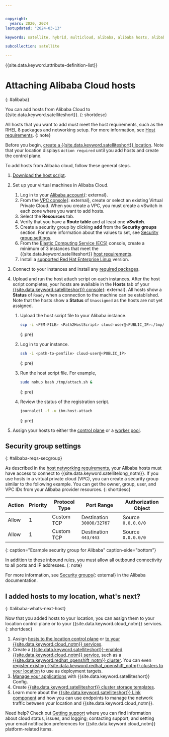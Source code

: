 ```yaml
---


copyright:
  years: 2020, 2024
lastupdated: "2024-03-13"

keywords: satellite, hybrid, multicloud, alibaba, alibaba hosts, alibaba cloud

subcollection: satellite

---
```


{{site.data.keyword.attribute-definition-list}}



# Attaching Alibaba Cloud hosts
{: #alibaba}

You can add hosts from Alibaba Cloud to {{site.data.keyword.satelliteshort}}.
{: shortdesc}

All hosts that you want to add must meet the host requirements, such as the RHEL 8 packages and networking setup. For more information, see [Host requirements](/docs/satellite?topic=satellite-host-reqs).
{: note}

Before you begin, [create a {{site.data.keyword.satelliteshort}} location](/docs/satellite?topic=satellite-locations). Note that your location displays `Action required` until you add hosts and create the control plane.

To add hosts from Alibaba cloud, follow these general steps.

1. [Download the host script](/docs/satellite?topic=satellite-host-attach-download).
2. Set up your virtual machines in Alibaba Cloud.
    1. Log in to your [Alibaba account]( https://www.alibabacloud.com){: external}.
    2. From the [VPC console](https://vpc.console.aliyun.com/vpc){: external}, create or select an existing Virtual Private Cloud. When you create a VPC, you must create a vSwitch in each zone where you want to add hosts.
    3. Select the **Resources** tab.
    4. Verify that you have a **Route table** and at least one **vSwitch**. 
    5. Create a security group by clicking **add** from the **Security groups** section. For more information about the values to set, see [Security group settings](#alibaba-reqs-secgroup).
    6. From the [Elastic Computing Service (ECS)](https://ecs.console.aliyun.com/server#/home) console, create a minimum of 3 instances that meet the {{site.data.keyword.satelliteshort}} [host requirements](/docs/satellite?topic=satellite-host-reqs).
    7. Install a [supported Red Hat Enterprise Linux](/docs/satellite?topic=satellite-infrastructure-plan#infras-plan-os) version.
3. Connect to your instances and install any [required packages](/docs/satellite?topic=satellite-host-reqs).     
4. Upload and run the host attach script on each instances. After the host script completes, your hosts are available in the **Hosts** tab of your [{{site.data.keyword.satelliteshort}} console](https://cloud.ibm.com/satellite/locations){: external}. All hosts show a **Status** of `Ready` when a connection to the machine can be established. Note that the hosts show a **Status** of `Unassigned` as the hosts are not yet assigned.
    1. Upload the host script file to your Alibaba instance.
    
        ```sh
        scp -i <PEM-FILE> <Path2HostScript> cloud-user@<PUBLIC_IP>:/tmp/attach.sh
        ```
        {: pre}
    
    2. Log in to your instance.

        ```sh
        ssh -i <path-to-pemfile> cloud-user@<PUBLIC_IP>
        ```
        {: pre}

    3. Run the host script file. For example,

        ```sh
        sudo nohup bash /tmp/attach.sh &
        ```
        {: pre}

    4. Review the status of the registration script.
        
        ```sh
        journalctl -f -u ibm-host-attach
        ```
        {: pre} 
        
5. Assign your hosts to either the [control plane](/docs/satellite?topic=satellite-setup-control-plane) or a [worker pool](/docs/satellite?topic=satellite-assigning-hosts).

## Security group settings
{: #alibaba-reqs-secgroup}

As described in the [host networking requirements](/docs/satellite?topic=satellite-reqs-host-network), your Alibaba hosts must have access to connect to {{site.data.keyword.satellitelong_notm}}. If you use hosts in a virtual private cloud (VPC), you can create a security group similar to the following example. You can get the owner, group, user, and VPC IDs from your Alibaba provider resources.
{: shortdesc}


|Action|Priority|Protocol Type|Port Range|Authorization Object|
|------|-----|------|-----|-----|
| Allow |	1 | Custom TCP | Destination `30000/32767` | Source `0.0.0.0/0` |
| Allow |	1 | Custom TCP | Destination `443/443` | Source `0.0.0.0/0` |
{: caption="Example security group for Alibaba" caption-side="bottom"}

In addition to these inbound rules, you must allow all outbound connectivity to all ports and IP addresses.
{: note}

For more information, see [Security groups](https://www.alibabacloud.com/help/ecs/user-guide/security-groups-1/){: external} in the Alibaba documentation.

## I added hosts to my location, what's next?
{: #alibaba-whats-next-host}

Now that you added hosts to your location, you can assign them to your location control plane or to your {{site.data.keyword.cloud_notm}} services.
{: shortdesc}

1. Assign [hosts to the location control plane](/docs/satellite?topic=satellite-setup-control-plane) or [to your {{site.data.keyword.cloud_notm}} services](/docs/satellite?topic=satellite-assigning-hosts).
2. Create a [{{site.data.keyword.satelliteshort}}-enabled {{site.data.keyword.cloud_notm}} service](/docs/satellite?topic=satellite-managed-services), such as a [{{site.data.keyword.redhat_openshift_notm}} cluster](/docs/openshift?topic=openshift-satellite-clusters). You can even [register existing {{site.data.keyword.redhat_openshift_notm}} clusters to your location](/docs/satellite?topic=satellite-register-openshift-clusters) to use as deployment targets.
3. [Manage your applications](/docs/satellite?topic=satellite-cluster-config) with {{site.data.keyword.satelliteshort}} Config.
4. Create [{{site.data.keyword.satelliteshort}} cluster storage templates](/docs/satellite?topic=satellite-storage-template-ov).
5. Learn more about the [{{site.data.keyword.satelliteshort}} Link component](/docs/satellite?topic=satellite-link-location-cloud) and how you can use endpoints to manage the network traffic between your location and {{site.data.keyword.cloud_notm}}.

Need help? Check out [Getting support](/docs/satellite?topic=satellite-get-help) where you can find information about cloud status, issues, and logging; contacting support; and setting your email notification preferences for {{site.data.keyword.cloud_notm}} platform-related items.




